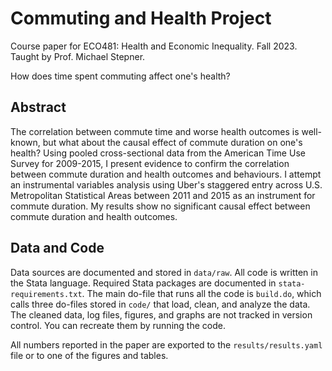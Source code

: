 # Commuting and Health Project
Course paper for ECO481: Health and Economic Inequality. Fall 2023. Taught by Prof. Michael Stepner.

How does time spent commuting affect one's health? 

## Abstract
The correlation between commute time and worse health outcomes is well-known, but what about the causal effect of commute duration on one's health? Using pooled cross-sectional data from the American Time Use Survey for 2009-2015, I present evidence to confirm the correlation between commute duration and health outcomes and behaviours. I attempt an instrumental variables analysis using Uber's staggered entry across U.S. Metropolitan Statistical Areas between 2011 and 2015 as an instrument for commute duration. My results show no significant causal effect between commute duration and health outcomes.

## Data and Code
Data sources are documented and stored in `data/raw`. All code is written in the Stata language. Required Stata packages are documented in `stata-requirements.txt`. The main do-file that runs all the code is `build.do`, which calls three do-files stored in `code/` that load, clean, and analyze the data. The cleaned data, log files, figures, and graphs are not tracked in version control. You can recreate them by running the code.

All numbers reported in the paper are exported to the `results/results.yaml` file or to one of the figures and tables.


